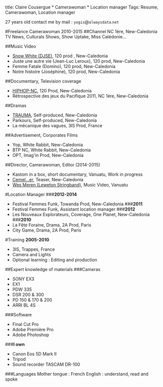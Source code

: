 title: Claire Cousergue * Camerawoman * Location manager
Tags: Resume, Camerawoman, Location manager

27 years old
contact me by mail : `yogis`@`alwaysdata`.`net`


#Freelance Camerawoman 2010-2015
##Channel NC 1ère, New-Caledonia
TV News, Culturals Shows, Show Uptake, Miss Calédonie...

##Music Video 
* [Snow White (DJSE)](http://www.youtube.com/watch?v=M4ldouk-maA), 120 prod , New-Caledonia
* Juste une autre vie (Jean-Luc Leroux), 120 prod, New-Caledonia 
* Femme Fatale (Domino), 120 prod, New-Caledonia
* Notre histoire (Joséphine), 120 prod, New-Caledonia

##Documentary, Television coverage 
* [HIPHOP-NC](http://www.youtube.com/watch?v=HLOhTMuEsT4), 120 Prod, New-Caledonia
* Rétrospective des jeux du Pacifique 2011, NC 1ére, New-Caledonia

##Dramas 
* [TRAUMA](https://vimeo.com/30382704), Self-produced, New-Caledonia
* Parkours, Self-produced, New-Caledonia
* La mécanique des vagues, 3IS Prod, France

##Advertisement, Corporates Films 
* Yop, White Rabbit, New-Caledonia
* BTP NC, White Rabbit, New-Caledonia
* OPT, Imag'in Prod, New-Caledonia

##Director, Camerawoman, Editor (2014-2015)
* Kastom in a box, short documentary, Vanuatu, Work in progress
* [Cemel...er](http://www.youtube.com/watch?v=dGpJGJFoG_k), Teaser, New-Caledonia
* [Wes Meren (Leweton Stringband)](https://www.youtube.com/watch?v=cY-moQQrsLY), Music Video, Vanuatu 

#Location Manager 
###**2012-2014** 
* Festival Femmes Funk, Towanda Prod, New-Caledonia
###**2011** 
* Festival Femmes Funk, Assistant location manager
###**2012** 
* Les Nouveaux Explorateurs, Coverage, One Planet, New-Caledonia
###**2010**
* La Fête Foraine, Drama, 2A Prod, Paris
* City Game, Drama, 2A Prod, Paris

#Training **2005-2010**
* 3IS, Trappes, France
* Camera and Lights 
* Optional learning : Editing and production 

##Expert knowledge of materials
###Cameras
* SONY EX3
* EX1
* PDW 335
* DSR 200 & 300
* PD 150 & 170 & 200
* ARRI BL 4S

###Software
* Final Cut Pro
* Adobe Première Pro
* Adobe Photoshop

###**I own**
* Canon Eos 5D Mark II 
* Tripod
* Sound recorder TASCAM DR-100

###Languages
Mother tongue : French
English : understand, read and spoke